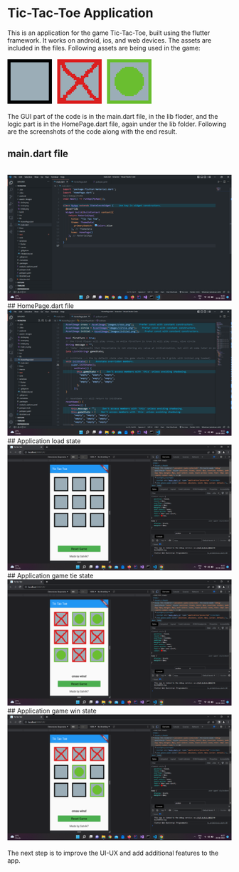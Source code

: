 # Tic-Tac-Toe Application

This is an application for the game Tic-Tac-Toe, built using the flutter framework.
It works on android, ios, and web devices. 
The assets are included in the files.
Following assets are being used in the game:
<br>
<br>
<img src="assets\images\initial.png">
&nbsp;
<img src="assets\images\cross.png">
&nbsp;
<img src="assets\images\circle.png">
<br>
<br>
The GUI part of the code is in the main.dart file, in the lib floder, and the logic part is in the HomePage.dart file, again under the lib folder.
Following are the screenshots of the code along with the end result.
<br>
## main.dart file
<br>
<img src="assets\images\main_sc.png">
<br>
## HomePage.dart file
<br>
<img src="assets\images\homepage_sc.png">
<br>
## Application load state
<br>
<img src="assets\images\app_initial_sc.png">
<br>
## Application game tie state
<br>
<img src="assets\images\app_tie_sc.png">
<br>
## Application game win state
<br>
<img src="assets\images\app_win_sc.png">
<br>
<br>
The next step is to improve the UI-UX and add additional features to the app.

